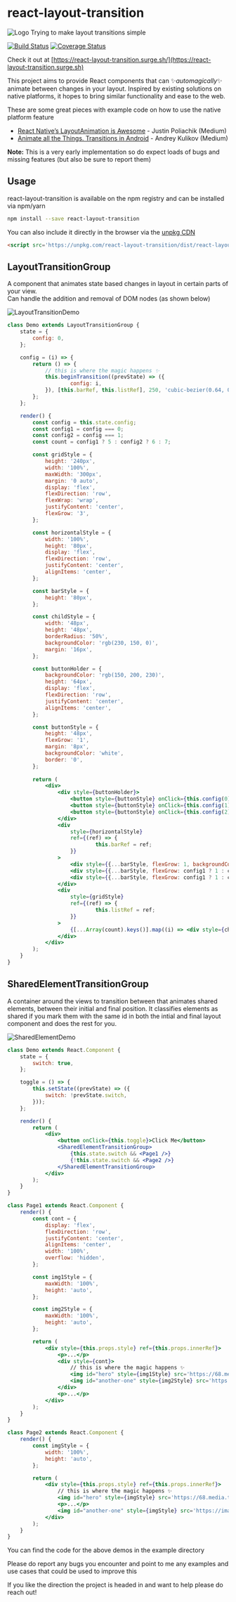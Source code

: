 # react-layout-transition

![Logo](assets/logo.png)
Trying to make layout transitions simple

[![Build Status](https://travis-ci.org/bkazi/react-layout-transition.svg?branch=interpolator)](https://travis-ci.org/bkazi/react-layout-transition)
[![Coverage Status](https://coveralls.io/repos/github/bkazi/react-layout-transition/badge.svg?branch=interpolator)](https://coveralls.io/github/bkazi/react-layout-transition?branch=interpolator)

Check it out at [https://react-layout-transition.surge.sh/](https://react-layout-transition.surge.sh)

This project aims to provide React components that can :sparkles:_automagically_:sparkles: animate between changes in your layout.
Inspired by existing solutions on native platforms, it hopes to bring similar functionality and ease to the web.

These are some great pieces with example code on how to use the native platform feature
- [React Native’s LayoutAnimation is Awesome](https://medium.com/@Jpoliachik/react-native-s-layoutanimation-is-awesome-4a4d317afd3e) - Justin Poliachik (Medium)
- [Animate all the Things. Transitions in Android](https://medium.com/@andkulikov/animate-all-the-things-transitions-in-android-914af5477d50) - Andrey Kulikov (Medium)

**Note:** This is a very early implementation so do expect loads of bugs and missing features (but also be sure to report them)

## Usage

react-layout-transition is available on the npm registry and can be installed via npm/yarn

```bash
npm install --save react-layout-transition
```

You can also include it directly in the browser via the [unpkg CDN](https://unpkg.com)

```html
<script src='https://unpkg.com/react-layout-transition/dist/react-layout-transition.min.js'></script>
```

## LayoutTransitionGroup

A component that animates state based changes in layout in certain parts of your view.<br>
Can handle the addition and removal of DOM nodes (as shown below)

![LayoutTransitionDemo](assets/demoGifs/layoutTransitionDemo.gif)

```jsx
class Demo extends LayoutTransitionGroup {
	state = {
		config: 0,
	};

	config = (i) => {
		return () => {
			// this is where the magic happens ✨
			this.beginTransition((prevState) => ({
					config: i,
			}), [this.barRef, this.listRef], 250, 'cubic-bezier(0.64, 0.13, 0.05, 1.67)');
		};
	};

	render() {
		const config = this.state.config;
		const config1 = config === 0;
		const config2 = config === 1;
		const count = config1 ? 5 : config2 ? 6 : 7;

		const gridStyle = {
			height: '240px',
			width: '100%',
			maxWidth: '300px',
			margin: '0 auto',
			display: 'flex',
			flexDirection: 'row',
			flexWrap: 'wrap',
			justifyContent: 'center',
			flexGrow: '3',
		};

		const horizontalStyle = {
			width: '100%',
			height: '80px',
			display: 'flex',
			flexDirection: 'row',
			justifyContent: 'center',
			alignItems: 'center',
		};

		const barStyle = {
			height: '80px',
		};

		const childStyle = {
			width: '48px',
			height: '48px',
			borderRadius: '50%',
			backgroundColor: 'rgb(230, 150, 0)',
			margin: '16px',
		};

		const buttonHolder = {
			backgroundColor: 'rgb(150, 200, 230)',
			height: '64px',
			display: 'flex',
			flexDirection: 'row',
			justifyContent: 'center',
			alignItems: 'center',
		};

		const buttonStyle = {
			height: '48px',
			flexGrow: '1',
			margin: '8px',
			backgroundColor: 'white',
			border: '0',
		};
		
		return (
			<div>
				<div style={buttonHolder}>
					<button style={buttonStyle} onClick={this.config(0)}>0</button>
					<button style={buttonStyle} onClick={this.config(1)}>1</button>
					<button style={buttonStyle} onClick={this.config(2)}>2</button>
				</div>
				<div
					style={horizontalStyle}
					ref={(ref) => {
							this.barRef = ref;
					}}
				>
					<div style={{...barStyle, flexGrow: 1, backgroundColor: 'rgb(200, 0, 0)'}}></div>
					<div style={{...barStyle, flexGrow: config1 ? 1 : config2 ? 5 : 1, backgroundColor: 'rgb(0, 200, 0)'}}></div>
					<div style={{...barStyle, flexGrow: config1 ? 1 : config2 ? 5 : 10, backgroundColor: 'rgb(0, 0, 200)'}}></div>
				</div>
				<div
					style={gridStyle}
					ref={(ref) => {
							this.listRef = ref;
					}}
				>
					{[...Array(count).keys()].map((i) => <div style={childStyle} key={i}></div>)}
				</div>
			</div>
		);
	}
}
```


## SharedElementTransitionGroup

A container around the views to transition between that animates shared elements, between their initial and final position.
It classifies elements as shared if you mark them with the same id in both the intial and final layout component and does the rest for you.

![SharedElementDemo](assets/demoGifs/sharedElementDemo.gif)

```jsx
class Demo extends React.Component {
    state = {
        switch: true,
    };

    toggle = () => {
        this.setState((prevState) => ({
            switch: !prevState.switch,
        }));
    };

    render() {
        return (
            <div>
                <button onClick={this.toggle}>Click Me</button>
                <SharedElementTransitionGroup>
                    {this.state.switch && <Page1 />}
                    {!this.state.switch && <Page2 />}
                </SharedElementTransitionGroup>
            </div>
        );
    }
}

class Page1 extends React.Component {
    render() {
        const cont = {
            display: 'flex',
            flexDirection: 'row',
            justifyContent: 'center',
            alignItems: 'center',
            width: '100%',
            overflow: 'hidden',
        };

        const img1Style = {
            maxWidth: '100%',
            height: 'auto',
        };

        const img2Style = {
            maxWidth: '100%',
            height: 'auto',
        };

        return (
            <div style={this.props.style} ref={this.props.innerRef}>
                <p>...</p>
                <div style={cont}>
                    // this is where the magic happens ✨
                    <img id="hero" style={img1Style} src='https://68.media.tumblr.com/4d1f173744a32bb4b35a2d5d0babff74/tumblr_mnh29fxz111st5lhmo1_1280.jpg' />
                    <img id="another-one" style={img2Style} src='https://images.unsplash.com/13/unsplash_5239d6c04342c_1.JPG' />
                </div>
                <p>...</p>
            </div>
        );
    }
}

class Page2 extends React.Component {
    render() {
        const imgStyle = {
            width: '100%',
            height: 'auto',
        };

        return (
            <div style={this.props.style} ref={this.props.innerRef}>
                // this is where the magic happens ✨
                <img id="hero" style={imgStyle} src='https://68.media.tumblr.com/4d1f173744a32bb4b35a2d5d0babff74/tumblr_mnh29fxz111st5lhmo1_1280.jpg' />
                <p>...</p>
                <img id="another-one" style={imgStyle} src='https://images.unsplash.com/13/unsplash_5239d6c04342c_1.JPG' />
            </div>
        );
    }
}

```

You can find the code for the above demos in the example directory

Please do report any bugs you encounter and point to me any examples and use cases that could be used to improve this

If you like the direction the project is headed in and want to help please do reach out!

